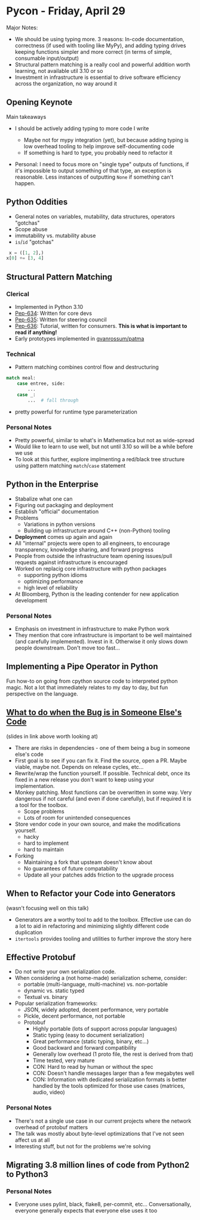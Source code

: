 # Pycon - Friday, April 29

Major Notes:

- We should be using typing more. 3 reasons: In-code documentation, correctness (if used with tooling like MyPy), and adding typing drives keeping functions simpler and more correct (in terms of simple, consumable input/output)
- Structural pattern matching is a really cool and powerful addition worth learning, not available util 3.10 or so
- Investment in infrastructure is essential to drive software efficiency across the organization, no way around it

## Opening Keynote

Main takeaways

- I should be actively adding typing to more code I write
  - Maybe not for mypy integration (yet), but because adding typing is low overhead tooling to help improve self-documenting code
  - If something is hard to type, you probably need to refactor it

- Personal: I need to focus more on "single type" outputs of functions, if it's impossible to output something of that type, an exception is reasonable. Less instances of outputting `None` if something can't happen.

## Python Oddities

- General notes on variables, mutability, data structures, operators "gotchas"
- Scope abuse
- immutability vs. mutability abuse
- `is`/`id` "gotchas"

```python
 x = ([1, 2],)
x[0] += [3, 4]
```

## Structural Pattern Matching

### Clerical

- Implemented in Python 3.10
- [Pep-634](https://peps.python.org/pep-0634/): Written for core devs
- [Pep-635](https://peps.python.org/pep-0635/): Written for steering council
- [Pep-636](https://peps.python.org/pep-0636/): Tutorial, written for consumers. **This is what is important to read if anything!**
- Early prototypes implemented in [gvanrossum/patma](https://github.com/gvanrossum/patma)

### Technical

- Pattern matching combines control flow and destructuring

```python
match meal:
    case entree, side:
        ...
    case _:
        ...  # fall through
```

- pretty powerful for runtime type parameterization

### Personal Notes

- Pretty powerful, similar to what's in Mathematica but not as wide-spread
- Would like to learn to use well, but not until 3.10 so will be a while before we use
- To look at this further, explore implmenting a red/black tree structure using pattern matching `match`/`case` statement

## Python in the Enterprise

- Stabalize what one can
- Figuring out packaging and deployment
- Establish "official" documentation
- Problems
  - Variations in python versions
  - Building up infrastructure around C++ (non-Python) tooling
- **Deployment** comes up again and again
- All "internal" projects were open to all engineers, to encourage transparency, knowledge sharing, and forward progress
- People from outside the infrastructure team opening issues/pull requests against infrastructure is encouraged
- Worked on replacig core infrastructure with python packages
  - supporting python idioms
  - optimizing performance
  - high level of reliability
- At Bloomberg, Python is the leading contender for new application development

<!-- markdownlint-disable-next-line MD024 -->
### Personal Notes

- Emphasis on investment in infrastructure to make Python work
- They mention that core infrastructure is important to be well maintained (and carefully implemented). Invest in it. Otherwise it only slows down people downstream. Don't move too fast...

## Implementing a Pipe Operator in Python

Fun how-to on going from cpython source code to interpreted python magic. Not a lot that immediately relates to my day to day, but fun perspective on the language.

## [What to do when the Bug is in Someone Else's Code](https://pganssle-talks.github.io/pycon-us-2022-upstream-bugs/#/)

(slides in link above worth looking at)

- There are risks in dependencies - one of them being a bug in someone else's code
- First goal is to see if you can fix it. Find the source, open a PR. Maybe viable, maybe not. Depends on release cycles, etc...
- Rewrite/wrap the function yourself. If possible. Technical debt, once its fixed in a new release you don't want to keep using your implementation.
- Monkey patching. Most functions can be overwritten in some way. Very dangerous if not careful (and even if done carefully), but if required it is a tool for the toolbox.
  - Scope problems
  - Lots of room for unintended consequences
- Store vendor code in your own source, and make the modifications yourself.
  - hacky
  - hard to implement
  - hard to maintain
- Forking
  - Maintaining a fork that upsteam doesn't know about
  - No guarantees of future compatability
  - Update all your patches adds friction to the upgrade process

## When to Refactor your Code into Generators

(wasn't focusing well on this talk)

- Generators are a worthy tool to add to the toolbox. Effective use can do a lot to aid in refactoring and minimizing slightly different code duplication
- `itertools` provides tooling and utilities to further improve the story here

## Effective Protobuf

- Do not write your own serialization code.
- When considering a (not home-made) serialization scheme, consider:
  - portable (multi-language, multi-machine) vs. non-portable
  - dynamic vs. static typed
  - Textual vs. binary
- Popular serialization frameworks:
  - JSON, widely adopted, decent performance, very portable
  - Pickle, decent performance, not portable
  - Protobuf
    - Highly portable (lots of support across popular languages)
    - Static typing (easy to document serialization)
    - Great performance (static typing, binary, etc...)
    - Good backward and forward compatibility
    - Generally low overhead (1 proto file, the rest is derived from that)
    - Time tested, very mature
    - CON: Hard to read by human or without the spec
    - CON: Doesn't handle messages larger than a few megabytes well
    - CON: Information with dedicated serialization formats is better handled by the tools optimized for those use cases (matrices, audio, video)

<!-- markdownlint-disable-next-line MD024 -->
### Personal Notes

- There's not a single use case in our current projects where the network overhead of protobuf matters
- The talk was mostly about byte-level optimizations that I've not seen affect us at all
- Interesting stuff, but not for the problems we're solving

## Migrating 3.8 million lines of code from Python2 to Python3

<!-- markdownlint-disable-next-line MD024 -->
### Personal Notes

- Everyone uses pylint, black, flake8, per-commit, etc... Conversationally, everyone generally expects that everyone else uses it too
